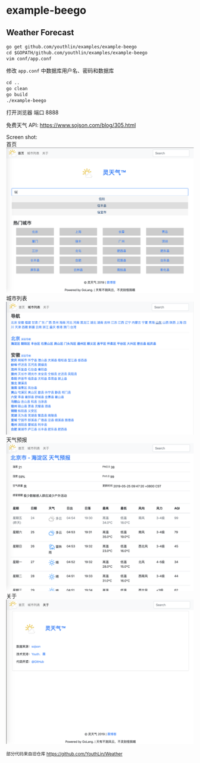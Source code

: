 # example-beego 
## Weather Forecast
```
go get github.com/youthlin/examples/example-beego
cd $GOPATH/github.com/youthlin/examples/example-beego
vim conf/app.conf
```
修改 `app.conf` 中数据库用户名、密码和数据库
```
cd ..
go clean
go build
./example-beego
```
打开浏览器 端口 8888

免费天气 API: https://www.sojson.com/blog/305.html

Screen shot:  
首页  
![Home](screenshots/Home.png)  
城市列表  
![CityList](screenshots/CityList.png)  
天气预报 
![Weather](screenshots/Weather.png)  
关于  
![About](screenshots/About.png)  

<small>部分代码来自旧仓库 https://github.com/YouthLin/Weather</small>
